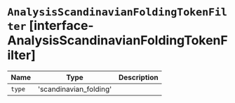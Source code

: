 # `AnalysisScandinavianFoldingTokenFilter` [interface-AnalysisScandinavianFoldingTokenFilter]

| Name | Type | Description |
| - | - | - |
| `type` | 'scandinavian_folding' | &nbsp; |
